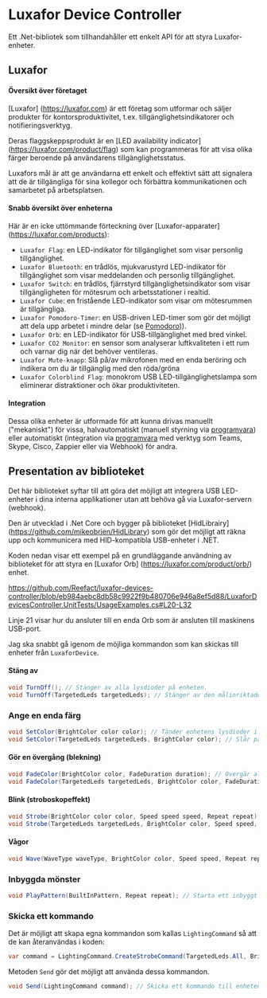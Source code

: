 # Luxafor Device Controller

Ett .Net-bibliotek som tillhandahåller ett enkelt API för att styra Luxafor-enheter.

## Luxafor

#### Översikt över företaget

[Luxafor] (https://luxafor.com) är ett företag som utformar och säljer produkter för kontorsproduktivitet, t.ex. tillgänglighetsindikatorer och notifieringsverktyg. 

Deras flaggskeppsprodukt är en [LED availability indicator] (https://luxafor.com/product/flag) som kan programmeras för att visa olika färger beroende på användarens tillgänglighetsstatus. 

Luxafors mål är att ge användarna ett enkelt och effektivt sätt att signalera att de är tillgängliga för sina kollegor och förbättra kommunikationen och samarbetet på arbetsplatsen.

#### Snabb översikt över enheterna

Här är en icke uttömmande förteckning över [Luxafor-apparater] (https://luxafor.com/products):

- `Luxafor Flag`: en LED-indikator för tillgänglighet som visar personlig tillgänglighet.
- `Luxafor Bluetooth`: en trådlös, mjukvarustyrd LED-indikator för tillgänglighet som visar meddelanden och personlig tillgänglighet.
- `Luxafor Switch`: en trådlös, fjärrstyrd tillgänglighetsindikator som visar tillgängligheten för mötesrum och arbetsstationer i realtid.
- `Luxafor Cube`: en fristående LED-indikator som visar om mötesrummen är tillgängliga.
- `Luxafor Pomodoro-Timer`: en USB-driven LED-timer som gör det möjligt att dela upp arbetet i mindre delar (se [Pomodoro](https://reefact.net/craftsmanship/tools/pomodoro))).
- `Luxafor Orb`: en LED-indikator för USB-tillgänglighet med bred vinkel.
- `Luxafor CO2 Monitor`: en sensor som analyserar luftkvaliteten i ett rum och varnar dig när det behöver ventileras.
- `Luxafor Mute-knapp`: Slå på/av mikrofonen med en enda beröring och indikera om du är tillgänglig med den röda/gröna
- `Luxafor Colorblind Flag`: monokrom USB LED-tillgänglighetslampa som eliminerar distraktioner och ökar produktiviteten.

#### Integration

Dessa olika enheter är utformade för att kunna drivas manuellt ("mekaniskt") för vissa, halvautomatiskt (manuell styrning via [programvara](https://luxaformanual.com)) eller automatiskt (integration via [programvara](https://luxaformanual.com) med verktyg som Teams, Skype, Cisco, Zappier eller via Webhook) för andra. 

## Presentation av biblioteket

Det här biblioteket syftar till att göra det möjligt att integrera USB LED-enheter i dina interna applikationer utan att behöva gå via Luxafor-servern (webhook).

Den är utvecklad i .Net Core och bygger på biblioteket [HidLibrairy] (https://github.com/mikeobrien/HidLibrary) som gör det möjligt att räkna upp och kommunicera med HID-kompatibla USB-enheter i .NET.

Koden nedan visar ett exempel på en grundläggande användning av biblioteket för att styra en [Luxafor Orb] (https://luxafor.com/product/orb/) enhet.

https://github.com/Reefact/luxafor-devices-controller/blob/eb984aebc8db58c9922f9b480706e946a8ef5d88/LuxaforDevicesController.UnitTests/UsageExamples.cs#L20-L32

Linje 21 visar hur du ansluter till en enda Orb som är ansluten till maskinens USB-port.

Jag ska snabbt gå igenom de möjliga kommandon som kan skickas till enheter från `LuxaforDevice`.

#### Stäng av

```csharp
void TurnOff(); // Stänger av alla lysdioder på enheten.
void TurnOff(TargetedLeds targetedLeds); // Stänger av den målinriktade enhetens lysdioder
```

### Ange en enda färg

```csharp
void SetColor(BrightColor color color); // Tänder enhetens lysdioder i en egen färg.
void SetColor(TargetedLeds targetedLeds, BrightColor color); // Slår på de riktade enheternas lysdioder i en anpassad färg.
```

#### Gör en övergång (blekning)

```csharp
void FadeColor(BrightColor color, FadeDuration duration); // Övergår alla lysdioder på enheten till en anpassad färg.
void FadeColor(TargetedLeds targetedLeds, BrightColor color, FadeDuration duration); // Övergång av de riktade enhetens lysdioder till en anpassad färg.
```

#### Blink (stroboskopeffekt)

```csharp
void Strobe(BrightColor color color, Speed speed speed, Repeat repeat); // Blinkar alla lysdioder på enheten i en egen färg.
void Strobe(TargetedLeds targetedLeds, BrightColor color, Speed speed, Repeat repeat); // Blinkar för de LED-lampor som är målinriktade i en anpassad färg.
```

#### Vågor

```csharp
void Wave(WaveType waveType, BrightColor color, Speed speed, Repeat repeat); // Startar ett vågmönster som riktar sig till alla lysdioder på enheten baserat på en anpassad färg.
```

### Inbyggda mönster

```csharp
void PlayPattern(BuiltInPattern, Repeat repeat); // Starta ett inbyggt mönster som riktar sig till alla lysdioder på enheten.
```

### Skicka ett kommando

Det är möjligt att skapa egna kommandon som kallas `LightingCommand` så att de kan återanvändas i koden:

```csharp
var command = LightingCommand.CreateStrobeCommand(TargetedLeds.All, BrightColor.Yellow, Speed.FromByte(20), Repeat.Count(3));
```

Metoden `Send` gör det möjligt att använda dessa kommandon.

```csharp
void Send(LightingCommand command); // Skicka ett kommando till enheten
```
